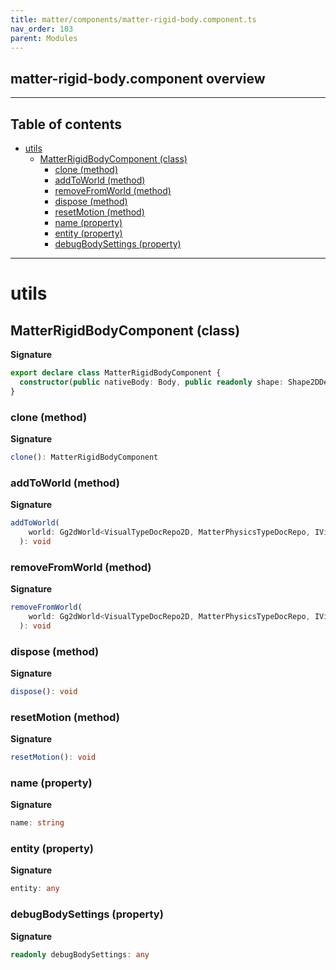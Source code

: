 ```yaml
---
title: matter/components/matter-rigid-body.component.ts
nav_order: 103
parent: Modules
---
```


## matter-rigid-body.component overview

---

<h2 class="text-delta">Table of contents</h2>

- [utils](#utils)
  - [MatterRigidBodyComponent (class)](#matterrigidbodycomponent-class)
    - [clone (method)](#clone-method)
    - [addToWorld (method)](#addtoworld-method)
    - [removeFromWorld (method)](#removefromworld-method)
    - [dispose (method)](#dispose-method)
    - [resetMotion (method)](#resetmotion-method)
    - [name (property)](#name-property)
    - [entity (property)](#entity-property)
    - [debugBodySettings (property)](#debugbodysettings-property)

---

# utils

## MatterRigidBodyComponent (class)

**Signature**

```ts
export declare class MatterRigidBodyComponent {
  constructor(public nativeBody: Body, public readonly shape: Shape2DDescriptor)
}
```

### clone (method)

**Signature**

```ts
clone(): MatterRigidBodyComponent
```

### addToWorld (method)

**Signature**

```ts
addToWorld(
    world: Gg2dWorld<VisualTypeDocRepo2D, MatterPhysicsTypeDocRepo, IVisualScene2dComponent, MatterWorldComponent>,
  ): void
```

### removeFromWorld (method)

**Signature**

```ts
removeFromWorld(
    world: Gg2dWorld<VisualTypeDocRepo2D, MatterPhysicsTypeDocRepo, IVisualScene2dComponent, MatterWorldComponent>,
  ): void
```

### dispose (method)

**Signature**

```ts
dispose(): void
```

### resetMotion (method)

**Signature**

```ts
resetMotion(): void
```

### name (property)

**Signature**

```ts
name: string
```

### entity (property)

**Signature**

```ts
entity: any
```

### debugBodySettings (property)

**Signature**

```ts
readonly debugBodySettings: any
```
